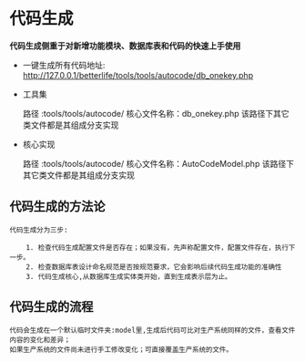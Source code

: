 # 代码生成

**代码生成侧重于对新增功能模块、数据库表和代码的快速上手使用**


* 一键生成所有代码地址: http://127.0.0.1/betterlife/tools/tools/autocode/db_onekey.php

* 工具集

    路径    :tools/tools/autocode/
    核心文件名称：db_onekey.php
    该路径下其它类文件都是其组成分支实现

* 核心实现

    路径    :tools/tools/autocode/
    核心文件名称：AutoCodeModel.php
    该路径下其它类文件都是其组成分支实现

## 代码生成的方法论

    代码生成分为三步:

        1. 检查代码生成配置文件是否存在；如果没有，先声称配置文件，配置文件存在，执行下一步。
        2. 检查数据库表设计命名规范是否按规范要求，它会影响后续代码生成功能的准确性
        3. 代码生成核心,从数据库生成实体类开始，直到生成表示层为止。

## 代码生成的流程

    代码会生成在一个默认临时文件夹:model里,生成后代码可比对生产系统同样的文件，查看文件内容的变化和差异；
    如果生产系统的文件尚未进行手工修改变化；可直接覆盖生产系统的文件。
